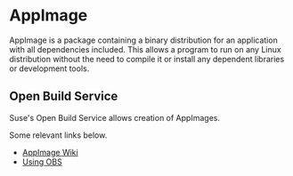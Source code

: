 # AppImage

AppImage is a package containing a binary distribution for an application with all dependencies included. This allows a program to run on any Linux distribution without the need to compile it or install any dependent libraries or development tools.

## Open Build Service

Suse's Open Build Service allows creation of AppImages.

Some relevant links below.

- [AppImage Wiki](https://github.com/AppImage/AppImageKit/wiki)
- [Using OBS](https://github.com/AppImage/AppImageKit/wiki/Using-Open-Build-Service)

